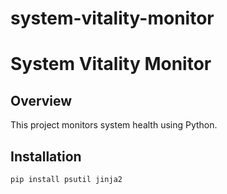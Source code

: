 # system-vitality-monitor
# System Vitality Monitor

## Overview
This project monitors system health using Python.

## Installation
```bash
pip install psutil jinja2
